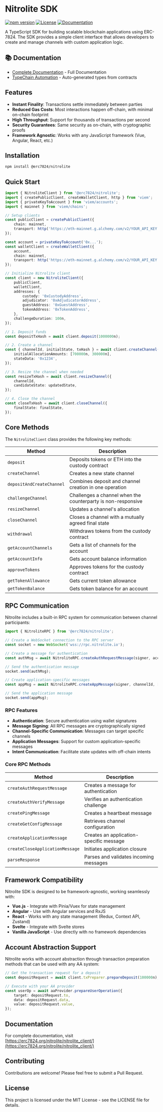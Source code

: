 # Nitrolite SDK

[![npm version](https://img.shields.io/npm/v/@erc7824/nitrolite.svg)](https://www.npmjs.com/package/@erc7824/nitrolite)
[![License](https://img.shields.io/npm/l/@erc7824/nitrolite.svg)](https://github.com/erc7824/nitrolite/blob/main/LICENSE)
[![Documentation](https://img.shields.io/badge/docs-website-blue)](https://erc7824.org/nitrolite/nitrolite_client/)

A TypeScript SDK for building scalable blockchain applications using ERC-7824. The SDK provides a simple client interface that allows developers to create and manage channels with custom application logic.

## 📚 Documentation

- [Complete Documentation](https://erc7824.org) - Full Documentation
- [TypeChain Automation](./docs/TYPECHAIN_AUTOMATION.md) - Auto-generated types from contracts

## Features

- **Instant Finality**: Transactions settle immediately between parties
- **Reduced Gas Costs**: Most interactions happen off-chain, with minimal on-chain footprint
- **High Throughput**: Support for thousands of transactions per second
- **Security Guarantees**: Same security as on-chain, with cryptographic proofs
- **Framework Agnostic**: Works with any JavaScript framework (Vue, Angular, React, etc.)

## Installation

```bash
npm install @erc7824/nitrolite
```

## Quick Start

```typescript
import { NitroliteClient } from '@erc7824/nitrolite';
import { createPublicClient, createWalletClient, http } from 'viem';
import { privateKeyToAccount } from 'viem/accounts';
import { mainnet } from 'viem/chains';

// Setup clients
const publicClient = createPublicClient({
    chain: mainnet,
    transport: http('https://eth-mainnet.g.alchemy.com/v2/YOUR_API_KEY'),
});

const account = privateKeyToAccount('0x...');
const walletClient = createWalletClient({
    account,
    chain: mainnet,
    transport: http('https://eth-mainnet.g.alchemy.com/v2/YOUR_API_KEY'),
});

// Initialize Nitrolite client
const client = new NitroliteClient({
    publicClient,
    walletClient,
    addresses: {
        custody: '0xCustodyAddress',
        adjudicator: '0xAdjudicatorAddress',
        guestAddress: '0xGuestAddress',
        tokenAddress: '0xTokenAddress',
    },
    challengeDuration: 100n,
});

// 1. Deposit funds
const depositTxHash = await client.deposit(1000000n);

// 2. Create a channel
const { channelId, initialState, txHash } = await client.createChannel({
    initialAllocationAmounts: [700000n, 300000n],
    stateData: '0x1234',
});

// 3. Resize the channel when needed
const resizeTxHash = await client.resizeChannel({
    channelId,
    candidateState: updatedState,
});

// 4. Close the channel
const closeTxHash = await client.closeChannel({
    finalState: finalState,
});
```

## Core Methods

The `NitroliteClient` class provides the following key methods:

| Method                    | Description                                                  |
| ------------------------- | ------------------------------------------------------------ |
| `deposit`                 | Deposits tokens or ETH into the custody contract             |
| `createChannel`           | Creates a new state channel                                  |
| `depositAndCreateChannel` | Combines deposit and channel creation in one operation       |
| `challengeChannel`        | Challenges a channel when the counterparty is non-responsive |
| `resizeChannel`           | Updates a channel's allocation                               |
| `closeChannel`            | Closes a channel with a mutually agreed final state          |
| `withdrawal`              | Withdraws tokens from the custody contract                   |
| `getAccountChannels`      | Gets a list of channels for the account                      |
| `getAccountInfo`          | Gets account balance information                             |
| `approveTokens`           | Approves tokens for the custody contract                     |
| `getTokenAllowance`       | Gets current token allowance                                 |
| `getTokenBalance`         | Gets token balance for an account                            |

## RPC Communication

Nitrolite includes a built-in RPC system for communication between channel participants:

```typescript
import { NitroliteRPC } from '@erc7824/nitrolite';

// Create a WebSocket connection to the RPC server
const socket = new WebSocket('wss://rpc.nitrolite.io');

// Create a message for authentication
const authMsg = await NitroliteRPC.createAuthRequestMessage(signer, account.address);

// Send the authentication message
socket.send(authMsg);

// Create application-specific messages
const appMsg = await NitroliteRPC.createAppMessage(signer, channelId, ['param1', 'param2']);

// Send the application message
socket.send(appMsg);
```

### RPC Features

- **Authentication**: Secure authentication using wallet signatures
- **Message Signing**: All RPC messages are cryptographically signed
- **Channel-Specific Communication**: Messages can target specific channels
- **Application Messages**: Support for custom application-specific messages
- **Intent Communication**: Facilitate state updates with off-chain intents

### Core RPC Methods

| Method                          | Description                             |
| ------------------------------- | --------------------------------------- |
| `createAuthRequestMessage`      | Creates a message for authentication    |
| `createAuthVerifyMessage`       | Verifies an authentication challenge    |
| `createPingMessage`             | Creates a heartbeat message             |
| `createGetConfigMessage`        | Retrieves channel configuration         |
| `createApplicationMessage`      | Creates an application-specific message |
| `createCloseApplicationMessage` | Initiates application closure           |
| `parseResponse`                 | Parses and validates incoming messages  |

## Framework Compatibility

Nitrolite SDK is designed to be framework-agnostic, working seamlessly with:

- **Vue.js** - Integrate with Pinia/Vuex for state management
- **Angular** - Use with Angular services and RxJS
- **React** - Works with any state management (Redux, Context API, Zustand)
- **Svelte** - Integrate with Svelte stores
- **Vanilla JavaScript** - Use directly with no framework dependencies

## Account Abstraction Support

Nitrolite works with account abstraction through transaction preparation methods that can be used with any AA system:

```typescript
// Get the transaction request for a deposit
const depositRequest = await client.txPreparer.prepareDeposit(100000n);

// Execute with your AA provider
const userOp = await aaProvider.prepareUserOperation({
    target: depositRequest.to,
    data: depositRequest.data,
    value: depositRequest.value,
});
```

## Documentation

For complete documentation, visit [https://erc7824.org/nitrolite/nitrolite_client/](https://erc7824.org/nitrolite/nitrolite_client/)

## Contributing

Contributions are welcome! Please feel free to submit a Pull Request.

## License

This project is licensed under the MIT License - see the LICENSE file for details.
